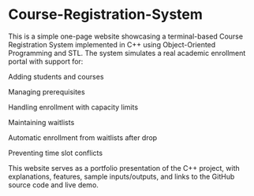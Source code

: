 # Course-Registration-System
This is a simple one-page website showcasing a terminal-based Course Registration System implemented in C++ using Object-Oriented Programming and STL. The system simulates a real academic enrollment portal with support for:

Adding students and courses

Managing prerequisites

Handling enrollment with capacity limits

Maintaining waitlists

Automatic enrollment from waitlists after drop

Preventing time slot conflicts

This website serves as a portfolio presentation of the C++ project, with explanations, features, sample inputs/outputs, and links to the GitHub source code and live demo.
